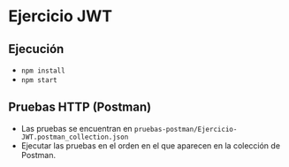 # Ejercicio JWT

## Ejecución
- `npm install`
- `npm start`

## Pruebas HTTP (Postman)
- Las pruebas se encuentran en `pruebas-postman/Ejercicio-JWT.postman_collection.json`
- Ejecutar las pruebas en el orden en el que aparecen en la colección de Postman.
